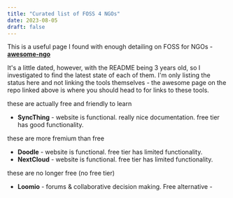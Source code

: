 ```yaml
---
title: "Curated list of FOSS 4 NGOs"
date: 2023-08-05
draft: false
---
```


This is a useful page I found with enough detailing on FOSS for NGOs - [__awesome-ngo__](https://github.com/thiras/awesome-ngo)

It's a little dated, however, with the README being 3 years old, so I investigated to find the latest state of each of them. I'm only listing the status here and not linking the tools themselves - the awesome page on the repo linked above is where you should head to for links to these tools.

these are actually free and friendly to learn
- __SyncThing__ - website is functional. really nice documentation. free tier has good functionality.

these are more fremium than free
- __Doodle__ - website is functional. free tier has limited functionality.
- __NextCloud__ - website is functional. free tier has limited functionality.

these are no longer free (no free tier)
- __Loomio__ - forums & collaborative decision making. Free alternative - 

